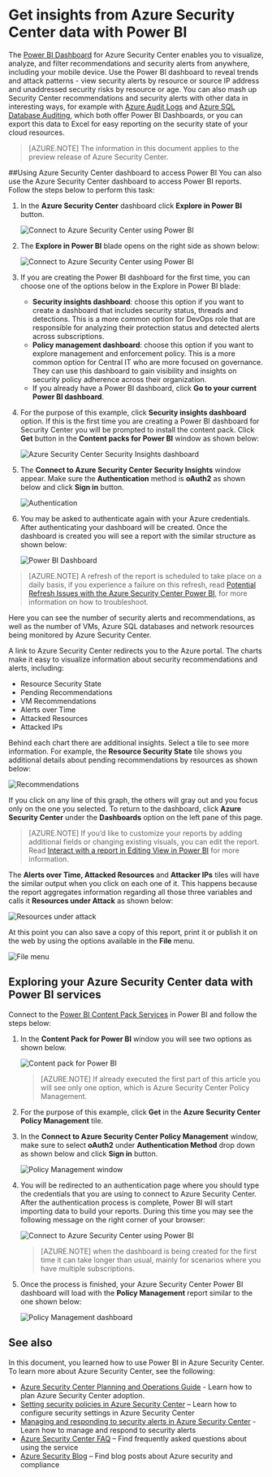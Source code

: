 <properties
   pageTitle="Get insights from Azure Security Center data with Power BI| Microsoft Azure"
   description="The Azure Security Center Power BI content pack makes it easy to find  security alerts, recommendations, attacked resources and trends, based on a dataset that has been created for your reporting."
   services="security-center"
   documentationCenter="na"
   authors="YuriDio"
   manager="swadhwa"
   editor=""/>

<tags
   ms.service="security-center"
   ms.devlang="na"
   ms.topic="hero-article"
   ms.tgt_pltfrm="na"
   ms.workload="na"
   ms.date="07/19/2016"
   ms.author="yurid"/>

# Get insights from Azure Security Center data with Power BI
The [Power BI Dashboard](http://aka.ms/azure-security-center-power-bi) for Azure Security Center enables you to visualize, analyze, and filter recommendations and security alerts from anywhere, including your mobile device. Use the Power BI dashboard to reveal trends and attack patterns - view security alerts by resource or source IP address and unaddressed security risks by resource or age. You can also mash up Security Center recommendations and security alerts with other data in interesting ways, for example with [Azure Audit Logs](https://powerbi.microsoft.com/blog/monitor-azure-audit-logs-with-power-bi/) and [Azure SQL Database Auditing](https://powerbi.microsoft.com/blog/monitor-your-azure-sql-database-auditing-activity-with-power-bi/), which both offer Power BI Dashboards, or you can export this data to Excel for easy reporting on the security state of your cloud resources.

> [AZURE.NOTE] The information in this document applies to the preview release of Azure Security Center.


##Using Azure Security Center dashboard to access Power BI
You can also use the Azure Security Center dashboard to access Power BI reports. Follow the steps below to perform this task: 

1. In the **Azure Security Center** dashboard click **Explore in Power BI** button.

	![Connect to Azure Security Center using Power BI](./media/security-center-powerbi/security-center-powerbi-fig1-new1.png) 

2. The **Explore in Power BI** blade opens on the right side as shown below:

	![Connect to Azure Security Center using Power BI](./media/security-center-powerbi/security-center-powerbi-fig1-new2.png)

3. If you are creating the Power BI dashboard for the first time, you can choose one of the options below in the Explore in Power BI blade: 

	- **Security insights dashboard**: choose this option if you want to create a dashboard that includes security status, threads and detections. This is a more common option for DevOps role that are responsible for analyzing their protection status and detected alerts across subscriptions.
	- **Policy management dashboard**: choose this option if you want to explore management and enforcement policy.  This is a more common option for Central IT who are more focused on governance. They can use this dashboard to gain visibility and insights on security policy adherence across their organization.
	- If you already have a Power BI dashboard, click **Go to your current Power BI dashboard**.

4. For the purpose of this example, click **Security insights dashboard** option. If this is the first time you are creating a Power BI dashboard for Security Center you will be prompted to install the content pack. Click **Get** button in the **Content packs for Power BI** window as shown below:

	![Azure Security Center Security Insights dashboard](./media/security-center-powerbi/security-center-powerbi-fig1-new3.png)

5. The **Connect to Azure Security Center Security Insights** window appear. Make sure the **Authentication** method is **oAuth2** as shown below and click **Sign in** button.
	
	![Authentication](./media/security-center-powerbi/security-center-powerbi-fig1-new4.png)

6. You may be asked to authenticate again with your Azure credentials. After authenticating your dashboard will be created. Once the dashboard is created you will see a report with the similar structure as shown below:

	![Power BI Dashboard](./media/security-center-powerbi/security-center-powerbi-fig1-new5.png)


> [AZURE.NOTE] A refresh of the report is scheduled to take place on a daily basis, if you experience a failure on this refresh, read [Potential Refresh Issues with the Azure Security Center Power BI](https://blogs.msdn.microsoft.com/azuresecurity/2016/04/07/azure-security-center-power-bi-refresh-fails/), for more information on how to troubleshoot.

Here you can see the number of security alerts and recommendations, as well as the number of VMs, Azure SQL databases and network resources being monitored by Azure Security Center.

A link to Azure Security Center redirects you to the Azure portal. The charts make it easy to visualize information about security recommendations and alerts, including:

- Resource Security State
- Pending Recommendations
- VM Recommendations
- Alerts over Time
- Attacked Resources
- Attacked IPs

Behind each chart there are additional insights. Select a tile to see more information. For example, the **Resource Security State** tile shows you additional details about pending recommendations by resources as shown below:

![Recommendations](./media/security-center-powerbi/security-center-powerbi-fig1-new6.png)

If you click on any line of this graph, the others will gray out and you focus only on the one you selected. To return to the dashboard, click **Azure Security Center** under the **Dashboards** option on the left pane of this page.

> [AZURE.NOTE] If you’d like to customize your reports by adding additional fields or changing existing visuals, you can edit the report. Read [Interact with a report in Editing View in Power BI](https://powerbi.microsoft.com/documentation/powerbi-service-interact-with-a-report-in-editing-view/) for more information.

The **Alerts over Time, Attacked Resources** and **Attacker IPs** tiles will have the similar output when you click on each one of it. This happens because the report aggregates information regarding all those three variables and calls it **Resources under Attack** as shown below:

![Resources under attack](./media/security-center-powerbi/security-center-powerbi-fig1-new7.png)

At this point you can also save a copy of this report, print it or publish it on the web by using the options available in the **File** menu.

![File menu](./media/security-center-powerbi/security-center-powerbi-fig8.png)

## Exploring your Azure Security Center data with Power BI services

Connect to the [Power BI Content Pack Services](https://msit.powerbi.com/groups/me/getdata/services) in Power BI and follow the steps below:

1. In the **Content Pack for Power BI** window you will see two options as shown below.

	![Content pack for Power BI](./media/security-center-powerbi/security-center-powerbi-fig1-new.png)

	>[AZURE.NOTE] If already executed the first part of this article you will see only one option, which is Azure Security Center Policy Management.

2. For the purpose of this example, click **Get** in the **Azure Security Center Policy Management** tile.

3. In the **Connect to Azure Security Center Policy Management** window, make sure to select **oAuth2** under **Authentication Method** drop down as shown below and click **Sign in** button.

	![Policy Management window](./media/security-center-powerbi/security-center-powerbi-fig1-new8.png)

4. You will be redirected to an authentication page where you should type the credentials that you are using to connect to Azure Security Center. After the authentication process is complete, Power BI will start importing data to build your reports. During this time you may see the following message on the right corner of your browser:

	![Connect to Azure Security Center using Power BI](./media/security-center-powerbi/security-center-powerbi-fig4.png)

	>[AZURE.NOTE] when the dashboard is being created for the first time it can take longer than usual, mainly for scenarios where you have multiple subscriptions. 

5. Once the process is finished, your Azure Security Center Power BI dashboard will load with the **Policy Management** report similar to the one shown below:

	![Policy Management dashboard](./media/security-center-powerbi/security-center-powerbi-fig1-new9.png)

## See also
In this document, you learned how to use Power BI in Azure Security Center. To learn more about Azure Security Center, see the following:

- [Azure Security Center Planning and Operations Guide](security-center-planning-and-operations-guide.md) - Learn how to plan Azure Security Center adoption.
- [Setting security policies in Azure Security Center](security-center-policies.md)
– Learn how to configure security settings in Azure Security Center
- [Managing and responding to security alerts in Azure Security Center](security-center-managing-and-responding-alerts.md) - Learn how to manage and respond to security alerts
- [Azure Security Center FAQ](security-center-faq.md) – Find frequently asked questions about using the service
- [Azure Security Blog](http://blogs.msdn.com/b/azuresecurity/) – Find blog posts about Azure security and compliance
